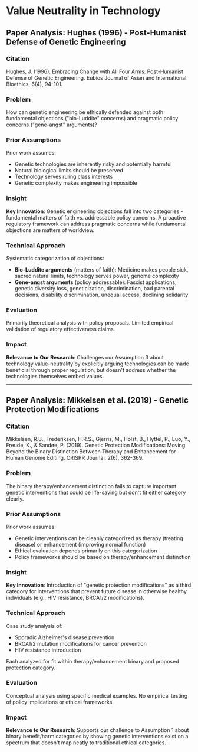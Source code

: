 # Value Neutrality in Technology

## Paper Analysis: Hughes (1996) - Post-Humanist Defense of Genetic Engineering

### Citation
Hughes, J. (1996). Embracing Change with All Four Arms: Post-Humanist Defense of Genetic Engineering. Eubios Journal of Asian and International Bioethics, 6(4), 94-101.

### Problem
How can genetic engineering be ethically defended against both fundamental objections ("bio-Luddite" concerns) and pragmatic policy concerns ("gene-angst" arguments)?

### Prior Assumptions
Prior work assumes:
- Genetic technologies are inherently risky and potentially harmful
- Natural biological limits should be preserved
- Technology serves ruling class interests
- Genetic complexity makes engineering impossible

### Insight
**Key Innovation**: Genetic engineering objections fall into two categories - fundamental matters of faith vs. addressable policy concerns. A proactive regulatory framework can address pragmatic concerns while fundamental objections are matters of worldview.

### Technical Approach
Systematic categorization of objections:
- **Bio-Luddite arguments** (matters of faith): Medicine makes people sick, sacred natural limits, technology serves power, genome complexity
- **Gene-angst arguments** (policy addressable): Fascist applications, genetic diversity loss, geneticization, discrimination, bad parental decisions, disability discrimination, unequal access, declining solidarity

### Evaluation
Primarily theoretical analysis with policy proposals. Limited empirical validation of regulatory effectiveness claims.

### Impact
**Relevance to Our Research**: Challenges our Assumption 3 about technology value-neutrality by explicitly arguing technologies can be made beneficial through proper regulation, but doesn't address whether the technologies themselves embed values.

---

## Paper Analysis: Mikkelsen et al. (2019) - Genetic Protection Modifications

### Citation
Mikkelsen, R.B., Frederiksen, H.R.S., Gjerris, M., Holst, B., Hyttel, P., Luo, Y., Freude, K., & Sandøe, P. (2019). Genetic Protection Modifications: Moving Beyond the Binary Distinction Between Therapy and Enhancement for Human Genome Editing. CRISPR Journal, 2(6), 362-369.

### Problem
The binary therapy/enhancement distinction fails to capture important genetic interventions that could be life-saving but don't fit either category clearly.

### Prior Assumptions
Prior work assumes:
- Genetic interventions can be cleanly categorized as therapy (treating disease) or enhancement (improving normal function)
- Ethical evaluation depends primarily on this categorization
- Policy frameworks should be based on therapy/enhancement distinction

### Insight
**Key Innovation**: Introduction of "genetic protection modifications" as a third category for interventions that prevent future disease in otherwise healthy individuals (e.g., HIV resistance, BRCA1/2 modifications).

### Technical Approach
Case study analysis of:
- Sporadic Alzheimer's disease prevention
- BRCA1/2 mutation modifications for cancer prevention
- HIV resistance introduction

Each analyzed for fit within therapy/enhancement binary and proposed protection category.

### Evaluation
Conceptual analysis using specific medical examples. No empirical testing of policy implications or ethical frameworks.

### Impact
**Relevance to Our Research**: Supports our challenge to Assumption 1 about binary benefit/harm categories by showing genetic interventions exist on a spectrum that doesn't map neatly to traditional ethical categories.